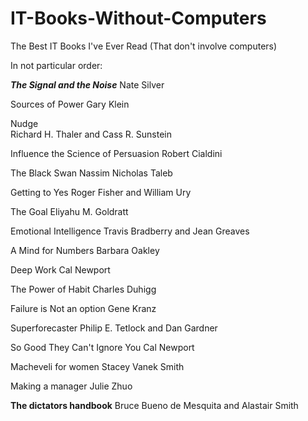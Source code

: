 # IT-Books-Without-Computers
The Best IT Books I've Ever Read (That don't involve computers)

In not particular order:

***The Signal and the Noise***
Nate Silver

Sources of Power 
Gary Klein

Nudge	
Richard H. Thaler and Cass R. Sunstein

Influence the Science of Persuasion	
Robert Cialdini

The Black Swan
Nassim Nicholas Taleb

Getting to Yes
Roger Fisher and William Ury

The Goal
Eliyahu M. Goldratt

Emotional Intelligence
Travis Bradberry and Jean Greaves

A Mind for Numbers
Barbara Oakley

Deep Work
Cal Newport

The Power of Habit
Charles Duhigg

Failure is Not an option
Gene Kranz

Superforecaster	
Philip E. Tetlock and Dan Gardner

So Good They Can't Ignore You
Cal Newport

Macheveli for women
Stacey Vanek Smith

Making a manager
Julie Zhuo

**The dictators handbook**
Bruce Bueno de Mesquita and Alastair Smith
